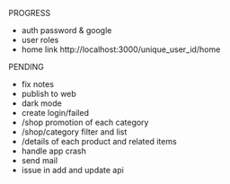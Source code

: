 PROGRESS

- auth password & google
- user roles
- home link http://localhost:3000/unique_user_id/home

PENDING

- fix notes
- publish to web
- dark mode
- create login/failed
- /shop promotion of each category
- /shop/category filter and list
- /details of each product and related items
- handle app crash
- send mail
- issue in add and update api
